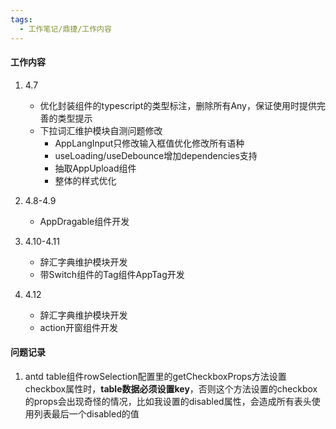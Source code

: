 ```yaml
---
tags:
  - 工作笔记/鼎捷/工作内容
---
```

#### 工作内容

1. 4.7
	- 优化封装组件的typescript的类型标注，删除所有Any，保证使用时提供完善的类型提示
	- 下拉词汇维护模块自测问题修改
		- AppLangInput只修改输入框值优化修改所有语种
		- useLoading/useDebounce增加dependencies支持
		- 抽取AppUpload组件
		- 整体的样式优化
2. 4.8-4.9
	- AppDragable组件开发
3. 4.10-4.11
	- 辞汇字典维护模块开发
	- 带Switch组件的Tag组件AppTag开发

4. 4.12
	- 辞汇字典维护模块开发
	- action开窗组件开发

#### 问题记录
1. antd table组件rowSelection配置里的getCheckboxProps方法设置checkbox属性时，**table数据必须设置key**，否则这个方法设置的checkbox的props会出现奇怪的情况，比如我设置的disabled属性，会造成所有表头使用列表最后一个disabled的值